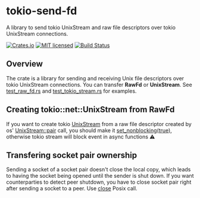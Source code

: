 # tokio-send-fd

A library to send tokio UnixStream and raw file descriptors over tokio UnixStream connections.

[![Crates.io][crates-badge]][crates-url]
[![MIT licensed][mit-badge]][mit-url]
[![Build Status][actions-badge]][actions-url]

[crates-badge]: https://img.shields.io/crates/v/tokio-send-fd.svg
[crates-url]: https://crates.io/crates/tokio-send-fd
[mit-badge]: https://img.shields.io/badge/license-MIT-blue.svg
[mit-url]: https://github.com/alexander-smoktal/tokio-send-fd/blob/main/LICENSE
[actions-badge]: https://github.com/alexander-smoktal/tokio-send-fd/actions/workflows/rust.yml/badge.svg
[actions-url]: https://github.com/alexander-smoktal/tokio-send-fd/actions/workflows/rust.yml

## Overview
The crate is a library for sending and receiving Unix file descriptors over tokio UnixStream connections.
You can transfer **RawFd** or **UnixStream**. See [test_raw_fd.rs](./tests/test_raw_fd.rs) and [test_tokio_stream.rs](./tests/test_tokio_stream.rs) for examples.

## Creating **tokio::net::UnixStream** from **RawFd**
If you want to create tokio [UnixStream](https://docs.rs/tokio/latest/tokio/net/struct.UnixStream.html) from a raw file descriptor created by
os' [UnixStream::pair](https://docs.rs/tokio/latest/tokio/net/struct.UnixStream.html#method.pair) call, you should make it
[set_nonblocking(true)](https://doc.rust-lang.org/stable/std/os/unix/net/struct.UnixStream.html#method.set_nonblocking), otherwise tokio stream will block event
in async functions ⚠️

## Transfering socket pair ownership
Sending a socket of a socket pair doesn't close the local copy, which leads to having the socket being
opened until the sender is shut down.
If you want counterparties to detect peer shutdown, you have to close socket pair right after sending
a socket to a peer.
Use [close](https://docs.rs/nix/latest/nix/unistd/fn.close.html) Posix call.
